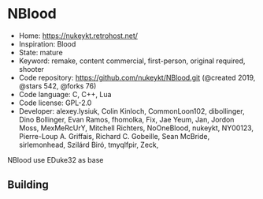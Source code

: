 # NBlood

- Home: https://nukeykt.retrohost.net/
- Inspiration: Blood
- State: mature
- Keyword: remake, content commercial, first-person, original required, shooter
- Code repository: https://github.com/nukeykt/NBlood.git (@created 2019, @stars 542, @forks 76)
- Code language: C, C++, Lua
- Code license: GPL-2.0
- Developer: alexey.lysiuk, Colin Kinloch, CommonLoon102, dibollinger, Dino Bollinger, Evan Ramos, fhomolka, Fix, Jae Yeum, Jan, Jordon Moss, MexMeRcUrY, Mitchell Richters, NoOneBlood, nukeykt, NY00123, Pierre-Loup A. Griffais, Richard C. Gobeille, Sean McBride, sirlemonhead, Szilárd Biró, tmyqlfpir, Zeck, ‮

NBlood use EDuke32 as base

## Building
